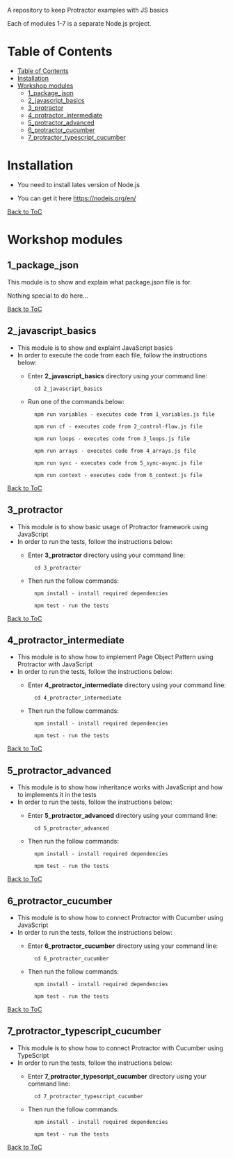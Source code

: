 A repository to keep Protractor examples with JS basics

Each of modules 1-7 is a separate Node.js project.

# Table of Contents
- [Table of Contents](#table-of-contents)
- [Installation](#installation)
- [Workshop modules](#workshop-modules)
	- [1_package_json](#1packagejson)
	- [2_javascript_basics](#2javascriptbasics)
	- [3_protractor](#3protractor)
	- [4_protractor_intermediate](#4protractorintermediate)
	- [5_protractor_advanced](#5protractoradvanced)
	- [6_protractor_cucumber](#6protractorcucumber)
	- [7_protractor_typescript_cucumber](#7protractortypescriptcucumber)


# Installation

- You need to install lates version of Node.js
	
- You can get it here https://nodejs.org/en/

[Back to ToC](#table-of-contents)

# Workshop modules


## 1_package_json

This module is to show and explain what package.json file is for.

Nothing special to do here...

[Back to ToC](#table-of-contents)


## 2_javascript_basics

- This module is to show and explaint JavaScript basics
- In order to execute the code from each file, follow the instructions below:
	- Enter **2_javascript_basics** directory using your command line:
		
			cd 2_javascript_basics

	- Run one of the commands below:
  
			npm run variables - executes code from 1_variables.js file

			npm run cf - executes code from 2_control-flow.js file

			npm run loops - executes code from 3_loops.js file 

			npm run arrays - executes code from 4_arrays.js file

			npm run sync - executes code from 5_sync-async.js file

			npm run context - executes code from 6_context.js file

[Back to ToC](#table-of-contents)

## 3_protractor

- This module is to show basic usage of Protractor framework using JavaScript
- In order to run the tests, follow the instructions below:
    - Enter **3_protractor** directory using your command line:
		
			cd 3_protractor
	
	- Then run the follow commands:

			npm install - install required dependencies

			npm test - run the tests


[Back to ToC](#table-of-contents)

## 4_protractor_intermediate

- This module is to show how to implement Page Object Pattern using Protractor with JavaScript
- In order to run the tests, follow the instructions below:
    - Enter **4_protractor_intermediate** directory using your command line:
		
			cd 4_protractor_intermediate
	
	- Then run the follow commands:

			npm install - install required dependencies

			npm test - run the tests

[Back to ToC](#table-of-contents)


## 5_protractor_advanced

- This module is to show how inheritance works with JavaScript and how to implements it in the tests
- In order to run the tests, follow the instructions below:
    - Enter **5_protractor_advanced** directory using your command line:
		
			cd 5_protractor_advanced
	
	- Then run the follow commands:

			npm install - install required dependencies

			npm test - run the tests


[Back to ToC](#table-of-contents)


## 6_protractor_cucumber

- This module is to show how to connect Protractor with Cucumber using JavaScript
- In order to run the tests, follow the instructions below:
    - Enter **6_protractor_cucumber** directory using your command line:
		
			cd 6_protractor_cucumber
	
	- Then run the follow commands:

			npm install - install required dependencies

			npm test - run the tests


[Back to ToC](#table-of-contents)



## 7_protractor_typescript_cucumber

- This module is to show how to connect Protractor with Cucumber using TypeScript
- In order to run the tests, follow the instructions below:
    - Enter **7_protractor_typescript_cucumber** directory using your command line:
		
			cd 7_protractor_typescript_cucumber
	
	- Then run the follow commands:

			npm install - install required dependencies

			npm test - run the tests


[Back to ToC](#table-of-contents)